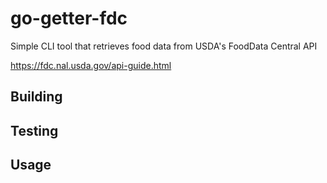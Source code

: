 # go-getter-fdc
Simple CLI tool that retrieves food data from USDA's FoodData Central API

https://fdc.nal.usda.gov/api-guide.html

## Building

## Testing

## Usage
